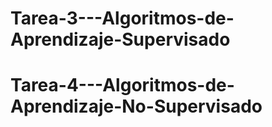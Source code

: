 # Tarea-3---Algoritmos-de-Aprendizaje-Supervisado
# Tarea-4---Algoritmos-de-Aprendizaje-No-Supervisado
